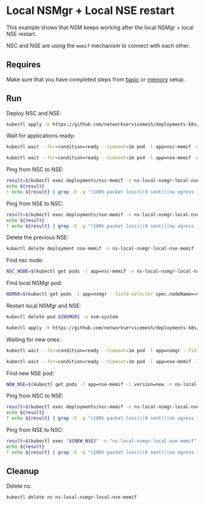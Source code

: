 # Local NSMgr + Local NSE restart

This example shows that NSM keeps working after the local NSMgr + local NSE restart.

NSC and NSE are using the `memif` mechanism to connect with each other.

## Requires

Make sure that you have completed steps from [basic](../../basic) or [memory](../../memory) setup.

## Run

Deploy NSC and NSE:
```bash
kubectl apply -k https://github.com/networkservicemesh/deployments-k8s/examples/heal/local-nsmgr-local-nse-memif/nse-before-death?ref=292d7e4796f06f73c5a4b72530b513123780b3ca
```

Wait for applications ready:
```bash
kubectl wait --for=condition=ready --timeout=1m pod -l app=nsc-memif -n ns-local-nsmgr-local-nse-memif
```
```bash
kubectl wait --for=condition=ready --timeout=1m pod -l app=nse-memif -n ns-local-nsmgr-local-nse-memif
```

Ping from NSC to NSE:
```bash
result=$(kubectl exec deployments/nsc-memif -n ns-local-nsmgr-local-nse-memif -- vppctl ping 172.16.1.100 repeat 4)
echo ${result}
! echo ${result} | grep -E -q "(100% packet loss)|(0 sent)|(no egress interface)"
```

Ping from NSE to NSC:
```bash
result=$(kubectl exec deployments/nse-memif -n ns-local-nsmgr-local-nse-memif -- vppctl ping 172.16.1.101 repeat 4)
echo ${result}
! echo ${result} | grep -E -q "(100% packet loss)|(0 sent)|(no egress interface)"
```

Delete the previous NSE:
```bash
kubectl delete deployment nse-memif -n ns-local-nsmgr-local-nse-memif
```

Find nsc node:
```bash
NSC_NODE=$(kubectl get pods -l app=nsc-memif -n ns-local-nsmgr-local-nse-memif --template '{{range .items}}{{.spec.nodeName}}{{"\n"}}{{end}}')
```

Find local NSMgr pod:
```bash
NSMGR=$(kubectl get pods -l app=nsmgr --field-selector spec.nodeName==${NSC_NODE} -n nsm-system --template '{{range .items}}{{.metadata.name}}{{"\n"}}{{end}}')
```

Restart local NSMgr and NSE:
```bash
kubectl delete pod ${NSMGR} -n nsm-system
```
```bash
kubectl apply -k https://github.com/networkservicemesh/deployments-k8s/examples/heal/local-nsmgr-local-nse-memif/nse-after-death?ref=292d7e4796f06f73c5a4b72530b513123780b3ca
```

Waiting for new ones:
```bash
kubectl wait --for=condition=ready --timeout=1m pod -l app=nsmgr --field-selector spec.nodeName==${NSC_NODE} -n nsm-system
```
```bash
kubectl wait --for=condition=ready --timeout=1m pod -l app=nse-memif -l version=new -n ns-local-nsmgr-local-nse-memif
```

Find new NSE pod:
```bash
NEW_NSE=$(kubectl get pods -l app=nse-memif -l version=new -n ns-local-nsmgr-local-nse-memif --template '{{range .items}}{{.metadata.name}}{{"\n"}}{{end}}')
```

Ping from NSC to NSE:
```bash
result=$(kubectl exec deployments/nsc-memif -n ns-local-nsmgr-local-nse-memif -- vppctl ping 172.16.1.102 repeat 4)
echo ${result}
! echo ${result} | grep -E -q "(100% packet loss)|(0 sent)|(no egress interface)"
```

Ping from NSE to NSC:
```bash
result=$(kubectl exec "${NEW_NSE}" -n "ns-local-nsmgr-local-nse-memif" -- vppctl ping 172.16.1.103 repeat 4)
echo ${result}
! echo ${result} | grep -E -q "(100% packet loss)|(0 sent)|(no egress interface)"
```

## Cleanup

Delete ns:
```bash
kubectl delete ns ns-local-nsmgr-local-nse-memif
```
